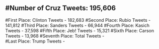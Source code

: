 #Number of Cruz Tweets: 195,606
---
#First Place: Clinton Tweets - 182,683
#Second Place: Rubio Tweets - 141,812
#Third Place: Sanders Tweets - 66,944
#Fourth Place: Kasich Tweets - 37,598
#Fifth Place: Jeb! Tweets - 15,321
#Sixth Place: Carson Tweets - 13,968
#Seventh Place: Total Tweets -  
#Last Place: Trump Tweets - 
